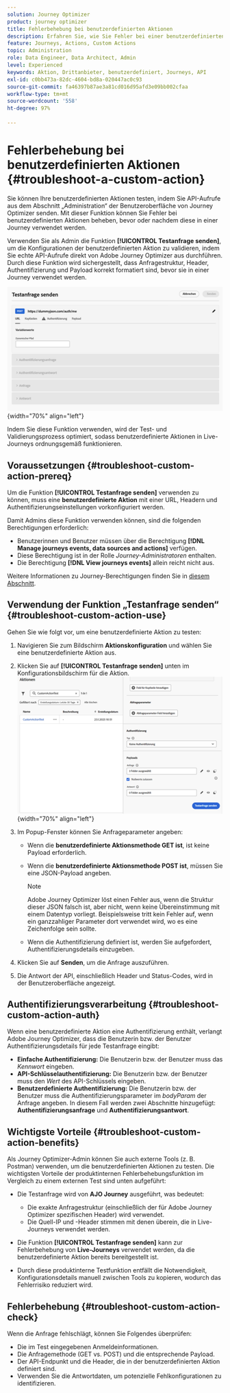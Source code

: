 ```yaml
---
solution: Journey Optimizer
product: journey optimizer
title: Fehlerbehebung bei benutzerdefinierten Aktionen
description: Erfahren Sie, wie Sie Fehler bei einer benutzerdefinierten Aktion beheben
feature: Journeys, Actions, Custom Actions
topic: Administration
role: Data Engineer, Data Architect, Admin
level: Experienced
keywords: Aktion, Drittanbieter, benutzerdefiniert, Journeys, API
exl-id: c0bb473a-82dc-4604-bd8a-020447ac0c93
source-git-commit: fa46397b87ae3a81cd016d95afd3e09bb002cfaa
workflow-type: tm+mt
source-wordcount: '558'
ht-degree: 97%

---
```


# Fehlerbehebung bei benutzerdefinierten Aktionen {#troubleshoot-a-custom-action}

Sie können Ihre benutzerdefinierten Aktionen testen, indem Sie API-Aufrufe aus dem Abschnitt „Administration“ der Benutzeroberfläche von Journey Optimizer senden. Mit dieser Funktion können Sie Fehler bei benutzerdefinierten Aktionen beheben, bevor oder nachdem diese in einer Journey verwendet werden.

Verwenden Sie als Admin die Funktion **[!UICONTROL Testanfrage senden]**, um die Konfigurationen der benutzerdefinierten Aktion zu validieren, indem Sie echte API-Aufrufe direkt von Adobe Journey Optimizer aus durchführen. Durch diese Funktion wird sichergestellt, dass Anfragestruktur, Header, Authentifizierung und Payload korrekt formatiert sind, bevor sie in einer Journey verwendet werden.

![](assets/send-test-request.png){width="70%" align="left"}

Indem Sie diese Funktion verwenden, wird der Test- und Validierungsprozess optimiert, sodass benutzerdefinierte Aktionen in Live-Journeys ordnungsgemäß funktionieren.

## Voraussetzungen {#troubleshoot-custom-action-prereq}

Um die Funktion **[!UICONTROL Testanfrage senden]** verwenden zu können, muss eine **benutzerdefinierte Aktion** mit einer URL, Headern und Authentifizierungseinstellungen vorkonfiguriert werden.

Damit Admins diese Funktion verwenden können, sind die folgenden Berechtigungen erforderlich:

* Benutzerinnen und Benutzer müssen über die Berechtigung **[!DNL Manage journeys events, data sources and actions]** verfügen.
* Diese Berechtigung ist in der Rolle *Journey-Administratoren* enthalten.
* Die Berechtigung **[!DNL View journeys events]** allein reicht nicht aus.

Weitere Informationen zu Journey-Berechtigungen finden Sie in [diesem Abschnitt](../administration/high-low-permissions.md#journey-capability).

## Verwendung der Funktion „Testanfrage senden“ {#troubleshoot-custom-action-use}

Gehen Sie wie folgt vor, um eine benutzerdefinierte Aktion zu testen:

1. Navigieren Sie zum Bildschirm **Aktionskonfiguration** und wählen Sie eine benutzerdefinierte Aktion aus.
1. Klicken Sie auf **[!UICONTROL Testanfrage senden]** unten im Konfigurationsbildschirm für die Aktion.
   ![Schaltfläche „Testanfrage senden“ im Panel „Aktionskonfiguration“](assets/test-request.png){width="70%" align="left"}
1. Im Popup-Fenster können Sie Anfrageparameter angeben:

   * Wenn die **benutzerdefinierte Aktionsmethode GET ist**, ist keine Payload erforderlich.
   * Wenn die **benutzerdefinierte Aktionsmethode POST ist**, müssen Sie eine JSON-Payload angeben.

     >[!NOTE]
     >
     >Adobe Journey Optimizer löst einen Fehler aus, wenn die Struktur dieser JSON falsch ist, aber nicht, wenn keine Übereinstimmung mit einem Datentyp vorliegt. Beispielsweise tritt kein Fehler auf, wenn ein ganzzahliger Parameter dort verwendet wird, wo es eine Zeichenfolge sein sollte.

   * Wenn die Authentifizierung definiert ist, werden Sie aufgefordert, Authentifizierungsdetails einzugeben.

1. Klicken Sie auf **Senden**, um die Anfrage auszuführen.
1. Die Antwort der API, einschließlich Header und Status-Codes, wird in der Benutzeroberfläche angezeigt.

## Authentifizierungsverarbeitung {#troubleshoot-custom-action-auth}

Wenn eine benutzerdefinierte Aktion eine Authentifizierung enthält, verlangt Adobe Journey Optimizer, dass die Benutzerin bzw. der Benutzer Authentifizierungsdetails für jede Testanfrage eingibt:

* **Einfache Authentifizierung:** Die Benutzerin bzw. der Benutzer muss das *Kennwort* eingeben.
* **API-Schlüsselauthentifizierung:** Die Benutzerin bzw. der Benutzer muss den *Wert* des API-Schlüssels eingeben.
* **Benutzerdefinierte Authentifizierung:** Die Benutzerin bzw. der Benutzer muss die Authentifizierungsparameter im *bodyParam* der Anfrage angeben. In diesem Fall werden zwei Abschnitte hinzugefügt: **Authentifizierungsanfrage** und **Authentifizierungsantwort**.

## Wichtigste Vorteile {#troubleshoot-custom-action-benefits}

Als Journey Optimizer-Admin können Sie auch externe Tools (z. B. Postman) verwenden, um die benutzerdefinierten Aktionen zu testen. Die wichtigsten Vorteile der produktinternen Fehlerbehebungsfunktion im Vergleich zu einem externen Test sind unten aufgeführt:

* Die Testanfrage wird von **AJO Journey** ausgeführt, was bedeutet:

   * Die exakte Anfragestruktur (einschließlich der für Adobe Journey Optimizer spezifischen Header) wird verwendet.
   * Die Quell-IP und -Header stimmen mit denen überein, die in Live-Journeys verwendet werden.

* Die Funktion **[!UICONTROL Testanfrage senden]** kann zur Fehlerbehebung von **Live-Journeys** verwendet werden, da die benutzerdefinierte Aktion bereits bereitgestellt ist.

* Durch diese produktinterne Testfunktion entfällt die Notwendigkeit, Konfigurationsdetails manuell zwischen Tools zu kopieren, wodurch das Fehlerrisiko reduziert wird.

## Fehlerbehebung {#troubleshoot-custom-action-check}

Wenn die Anfrage fehlschlägt, können Sie Folgendes überprüfen:

* Die im Test eingegebenen Anmeldeinformationen.
* Die Anfragemethode (GET vs. POST) und die entsprechende Payload.
* Der API-Endpunkt und die Header, die in der benutzerdefinierten Aktion definiert sind.
* Verwenden Sie die Antwortdaten, um potenzielle Fehlkonfigurationen zu identifizieren.
